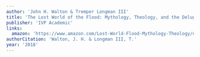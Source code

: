 ```yaml
---
author: 'John H. Walton & Tremper Longman III'
title: 'The Lost World of the Flood: Mythology, Theology, and the Deluge Debate'
publisher: 'IVP Academic'
links:
  amazon: 'https://www.amazon.com/Lost-World-Flood-Mythology-Theology/dp/083085200X'
authorCitation: 'Walton, J. H. & Longman III, T.'
year: '2018'
---
```

